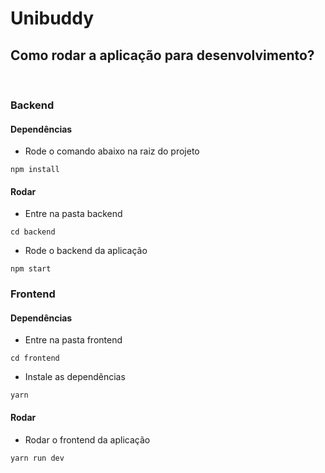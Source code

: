 # Unibuddy

## Como rodar a aplicação para desenvolvimento?
&nbsp;

### Backend
#### Dependências

- Rode o comando abaixo na raiz do projeto

```shell
npm install
```

#### Rodar

- Entre na pasta backend

```shell
cd backend
```

- Rode o backend da aplicação

```shell
npm start
```

### Frontend
#### Dependências

- Entre na pasta frontend

```shell
cd frontend
```

- Instale as dependências

```shell
yarn
```

#### Rodar

- Rodar o frontend da aplicação

```shell
yarn run dev
```
